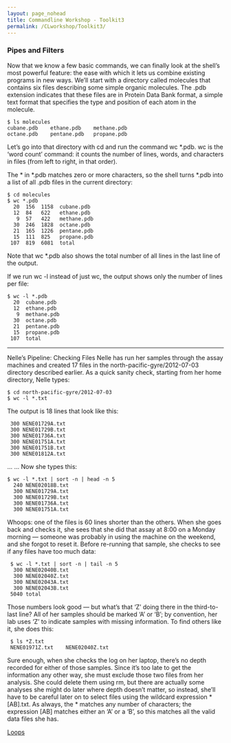 ```yaml
---
layout: page_nohead
title: Commandline Workshop - Toolkit3
permalink: /CLworkshop/Toolkit3/
---
```


### Pipes and Filters

Now that we know a few basic commands, we can finally look at the shell’s most powerful feature: the ease with which it lets us combine existing programs in new ways. We’ll start with a directory called molecules that contains six files describing some simple organic molecules. The .pdb extension indicates that these files are in Protein Data Bank format, a simple text format that specifies the type and position of each atom in the molecule.

```shell
$ ls molecules
cubane.pdb    ethane.pdb    methane.pdb
octane.pdb    pentane.pdb   propane.pdb
```

Let’s go into that directory with cd and run the command wc *.pdb. wc is the ‘word count’ command: it counts the number of lines, words, and characters in files (from left to right, in that order).

The * in *.pdb matches zero or more characters, so the shell turns *.pdb into a list of all .pdb files in the current directory:

```shell
$ cd molecules
$ wc *.pdb
  20  156  1158  cubane.pdb
  12  84   622   ethane.pdb
   9  57   422   methane.pdb
  30  246  1828  octane.pdb
  21  165  1226  pentane.pdb
  15  111  825   propane.pdb
 107  819  6081  total
```
Note that wc *.pdb also shows the total number of all lines in the last line of the output.

If we run wc -l instead of just wc, the output shows only the number of lines per file:

```shell
$ wc -l *.pdb
  20  cubane.pdb
  12  ethane.pdb
   9  methane.pdb
  30  octane.pdb
  21  pentane.pdb
  15  propane.pdb
 107  total
 ```
 
 ------
 
 
 Nelle’s Pipeline: Checking Files
 Nelle has run her samples through the assay machines and created 17 files in the north-pacific-gyre/2012-07-03 directory described earlier. As a quick sanity check, starting from her home directory, Nelle types:

```shell
$ cd north-pacific-gyre/2012-07-03
$ wc -l *.txt
```
 
 The output is 18 lines that look like this:
 
```shell
 300 NENE01729A.txt
 300 NENE01729B.txt
 300 NENE01736A.txt
 300 NENE01751A.txt
 300 NENE01751B.txt
 300 NENE01812A.txt
```
 
 ... ...
 Now she types this:

```shell
$ wc -l *.txt | sort -n | head -n 5
  240 NENE02018B.txt
  300 NENE01729A.txt
  300 NENE01729B.txt
  300 NENE01736A.txt
  300 NENE01751A.txt
```
  
 Whoops: one of the files is 60 lines shorter than the others. When she goes back and checks it, she sees that she did that assay at 8:00 on a Monday morning — someone was probably in using the machine on the weekend, and she forgot to reset it. Before re-running that sample, she checks to see if any files have too much data:

```shell
 $ wc -l *.txt | sort -n | tail -n 5
  300 NENE02040B.txt
  300 NENE02040Z.txt
  300 NENE02043A.txt
  300 NENE02043B.txt
 5040 total
 ```
 
 Those numbers look good — but what’s that ‘Z’ doing there in the third-to-last line? All of her samples should be marked ‘A’ or ‘B’; by convention, her lab uses ‘Z’ to indicate samples with missing information. To find others like it, she does this:

```shell
 $ ls *Z.txt
 NENE01971Z.txt    NENE02040Z.txt
 ```
 
 Sure enough, when she checks the log on her laptop, there’s no depth recorded for either of those samples. Since it’s too late to get the information any other way, she must exclude those two files from her analysis. She could delete them using rm, but there are actually some analyses she might do later where depth doesn’t matter, so instead, she’ll have to be careful later on to select files using the wildcard expression *[AB].txt. As always, the * matches any number of characters; the expression [AB] matches either an ‘A’ or a ‘B’, so this matches all the valid data files she has.
 
[Loops](/CLworkshop/Toolkit4/)
